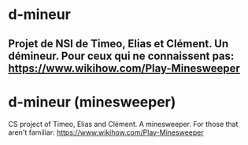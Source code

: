 # d-mineur
Projet de NSI de Timeo, Elias et Clément. Un démineur.
Pour ceux qui ne connaissent pas: https://www.wikihow.com/Play-Minesweeper
--------------------------------------------------------------------------
# d-mineur (minesweeper)
CS project of Timeo, Elias and Clément. A minesweeper.
For those that aren't familiar: https://www.wikihow.com/Play-Minesweeper
